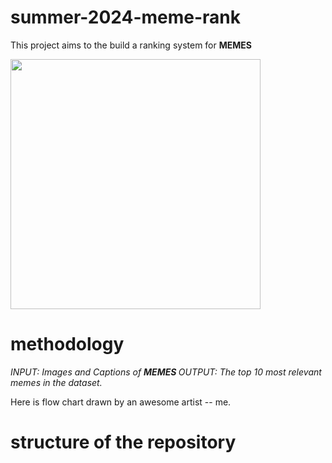 # summer-2024-meme-rank

This project aims to the build a ranking system for <b> MEMES </b>

<img src="https://static.wixstatic.com/media/bb1bd6_5798c09022ba43249a38bfea9be1db34~mv2.png/v1/fill/w_980,h_560,al_c,q_90,usm_0.66_1.00_0.01,enc_auto/bb1bd6_5798c09022ba43249a38bfea9be1db34~mv2.png" width="400">


# methodology
*INPUT: Images and Captions of <b> MEMES </b>*
*OUTPUT: The top 10 most relevant memes in the dataset.*

Here is flow chart drawn by an awesome artist -- me.


# structure of the repository

